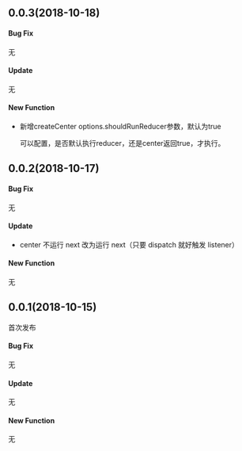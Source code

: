 ## 0.0.3(2018-10-18)

#### Bug Fix

无

#### Update

无

#### New Function

- 新增createCenter options.shouldRunReducer参数，默认为true

  可以配置，是否默认执行reducer，还是center返回true，才执行。

## 0.0.2(2018-10-17)

#### Bug Fix

无

#### Update

- center 不运行 next 改为运行 next（只要 dispatch 就好触发 listener）

#### New Function

无

## 0.0.1(2018-10-15)

首次发布

#### Bug Fix

无

#### Update

无

#### New Function

无
